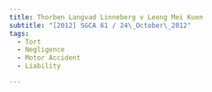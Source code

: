```yaml
---
title: Thorben Langvad Linneberg v Leong Mei Kuen
subtitle: "[2012] SGCA 61 / 24\_October\_2012"
tags:
  - Tort
  - Negligence
  - Motor Accident
  - Liability

---
```



